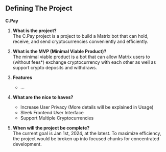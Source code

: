 ## Defining The Project <br>
**C.Pay**


1. **What is the project?** <br>
The C.Pay project is a project to build a Matrix bot that can hold, receive, and send cryptocurrencies conveniently and efficiently. 

2. **What is the MVP (Minimal Viable Product)?** <br>
The minimal viable product is a bot that can allow Matrix users to (without fees*) exchange cryptocurrency with each other as well as support crypto deposits and withdraws. 

3. **Features**
   - ...

3. **What are the nice to haves?**
    - Increase User Privacy (More details will be explained in Usage)
    - Sleek Frontend User Interface
    - Support Multiple Cryptocurrencies


4. **When will the project be complete?** <br>
The current goal is Jan 1st, 2024, at the latest. To maximize efficiency, the project would be broken up into focused chunks for concentrated development. 
